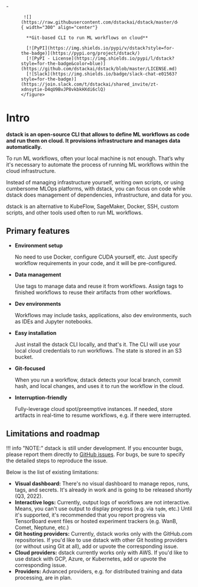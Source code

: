 <div class="grid cards fit" markdown>
  - 
     <figure markdown> 

     ![](https://raw.githubusercontent.com/dstackai/dstack/master/docs/assets/logo.svg){ width="300" align="center"}

      **Git-based CLI to run ML workflows on cloud**

      [![PyPI](https://img.shields.io/pypi/v/dstack?style=for-the-badge)](https://pypi.org/project/dstack/)
      [![PyPI - License](https://img.shields.io/pypi/l/dstack?style=for-the-badge&color=blue)](https://github.com/dstackai/dstack/blob/master/LICENSE.md)
      [![Slack](https://img.shields.io/badge/slack-chat-e01563?style=for-the-badge)](https://join.slack.com/t/dstackai/shared_invite/zt-xdnsytie-D4qU9BvJP8vkbkHXdi6clQ)
    </figure>
</div>

# Intro

**dstack is an open-source CLI that allows to define ML workflows as code and run them on cloud. 
It provisions infrastructure and manages data automatically.**

To run ML workflows, often your local machine is not enough. 
That’s why it's necessary to automate the process of running ML workflows within the cloud infrastructure.

Instead of managing infrastructure yourself, writing own scripts, or using cumbersome MLOps platforms, with dstack, 
you can focus on code while dstack does management of dependencies, infrastructure, and data for you.

dstack is an alternative to KubeFlow, SageMaker, Docker, SSH, custom scripts, and other tools used often to
run ML workflows.

## Primary features

<div class="grid cards" markdown>

- **Environment setup** 

    No need to use Docker, configure CUDA yourself, etc. Just specify workflow 
    requirements in your code, and it will be pre-configured.

- **Data management** 

    Use tags to manage data and reuse it from workflows.
    Assign tags to finished workflows to reuse their artifacts from other workflows.

- **Dev environments** 

    Workflows may include tasks, applications, also dev environments, such as 
    IDEs and Jupyter notebooks.

- **Easy installation** 

    Just install the dstack CLI locally, and that's it.
    The CLI will use your local cloud credentials to run workflows. 
    The state is stored in an S3 bucket.

- **Git-focused** 

    When you run a workflow, dstack detects your local branch, commit hash, and local changes, 
    and uses it to run the workflow in the cloud.

- **Interruption-friendly** 

    Fully-leverage cloud spot/preemptive instances.
    If needed, store artifacts in real-time to resume workflows, e.g. if there were interrupted.

</div>

## Limitations and roadmap

!!! info "NOTE:"
    dstack is still under development.
    If you encounter bugs, please report them directly to [GitHub issues](https://github.com/dstackai/dstack/issues).
    For bugs, be sure to specify the detailed steps to reproduce the issue.

Below is the list of existing limitations:

- **Visual dashboard:** There's no visual dashboard to manage repos, runs, tags, and secrets. 
  It's already in work and is going to be released shortly (Q3, 2022).
- **Interactive logs:** Currently, output logs of workflows are not interactive. Means, you can't 
  use output to display progress (e.g. via `tqdm`, etc.) Until it's supported, it's recommended that 
  you report progress via TensorBoard event files or hosted experiment trackers (e.g. WanB, Comet, 
  Neptune, etc.) 
- **Git hosting providers:** Currently, dstack works only with the GitHub.com repositories. If you'd like to use
  dstack with other Git hosting providers (or without using Git at all), add or upvote the 
  corresponding issue.
- **Cloud providers:** dstack currently works only with AWS. If you'd like to use dstack with GCP, 
  Azure, or Kubernetes, add or upvote the corresponding issue.
- **Providers:** Advanced providers, e.g. for distributed training and data processing, are in plan.